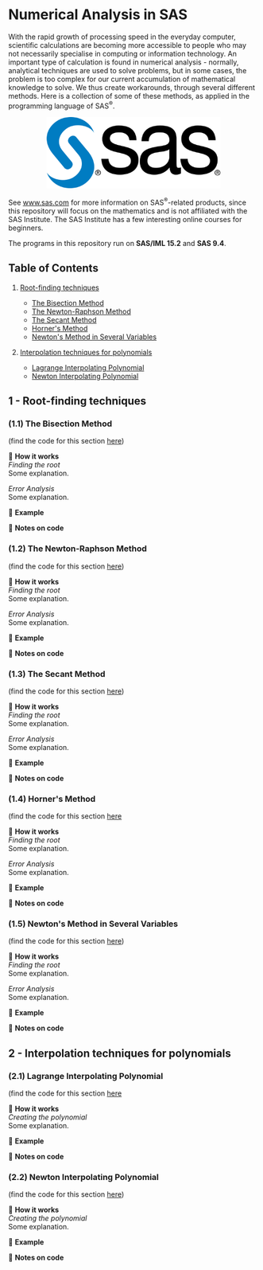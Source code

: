 # Numerical Analysis in SAS

With the rapid growth of processing speed in the everyday computer, scientific calculations are becoming more accessible to people who may not necessarily specialise in computing or information technology. An important type of calculation is found in numerical analysis - normally, analytical techniques are used to solve problems, but in some cases, the problem is too complex for our current accumulation of mathematical knowledge to solve. We thus create workarounds, through several different methods. Here is a collection of some of these methods, as applied in the programming language of SAS<sup>®</sup>.

<p align="center">
  <img width="350p" src="https://github.com/nuclearcheesecake/numerical-analysis-in-sas/blob/master/Misc/SAS.png">
</p>

See www.sas.com for more information on SAS<sup>®</sup>-related products, since this repository will focus on the mathematics and is not affiliated with the SAS Institute. The SAS Institute has a few interesting online courses for beginners.

The programs in this repository run on **SAS/IML 15.2** and **SAS 9.4**.

## Table of Contents

1. [Root-finding techniques](#roots)
   - [The Bisection Method](#bis)
   - [The Newton-Raphson Method](#nera)
   - [The Secant Method](#secant)
   - [Horner's Method](#horn)
   - [Newton's Method in Several Variables](#nese)

2. [Interpolation techniques for polynomials](#inter)
   - [Lagrange Interpolating Polynomial](#laginter)
   - [Newton Interpolating Polynomial](#newinter)

<a name="roots"></a>
## 1 - Root-finding techniques

<a name="bis"></a>
### (1.1) The Bisection Method

(find the code for this section [here](https://github.com/nuclearcheesecake/numerical-analysis-in-sas/blob/master/1%20-%20Root-finding%20techniques/BisectionMethod.sas))

🔧 **How it works** <br/>
_Finding the root_<br/>
Some explanation. <br/>

_Error Analysis_<br/>
Some explanation. <br/>

📖 **Example**

💾 **Notes on code**

<a name="nera"></a>
### (1.2) The Newton-Raphson Method

(find the code for this section [here](https://github.com/nuclearcheesecake/numerical-analysis-in-sas/blob/master/1%20-%20Root-finding%20techniques/NewtonRaphson.sas))

🔧 **How it works** <br/>
_Finding the root_<br/>
Some explanation. <br/>

_Error Analysis_<br/>
Some explanation. <br/>

📖 **Example**

💾 **Notes on code**

<a name="secant"></a>
### (1.3) The Secant Method

(find the code for this section [here](https://github.com/nuclearcheesecake/numerical-analysis-in-sas/blob/master/1%20-%20Root-finding%20techniques/SecantMethod.sas))

🔧 **How it works** <br/>
_Finding the root_<br/>
Some explanation. <br/>

_Error Analysis_<br/>
Some explanation. <br/>

📖 **Example**

💾 **Notes on code**

<a name="horn"></a>
### (1.4) Horner's Method

(find the code for this section [here]()

🔧 **How it works** <br/>
_Finding the root_<br/>
Some explanation. <br/>

_Error Analysis_<br/>
Some explanation. <br/>

📖 **Example**

💾 **Notes on code**

<a name="nese"></a>
### (1.5) Newton's Method in Several Variables

(find the code for this section [here](https://github.com/nuclearcheesecake/numerical-analysis-in-sas/blob/master/1%20-%20Root-finding%20techniques/NewtonSystemOfNonlinearEquations.sas))

🔧 **How it works** <br/>
_Finding the root_<br/>
Some explanation. <br/>

_Error Analysis_<br/>
Some explanation. <br/>

📖 **Example**

💾 **Notes on code**


<a name="inter"></a>
## 2 - Interpolation techniques for polynomials

<a name="laginter"></a>
### (2.1) Lagrange Interpolating Polynomial

(find the code for this section [here]()

🔧 **How it works** <br/>
_Creating the polynomial_<br/>
Some explanation. <br/>


📖 **Example**

💾 **Notes on code**

<a name="newinter"></a>
### (2.2) Newton Interpolating Polynomial

(find the code for this section [here](https://github.com/nuclearcheesecake/numerical-analysis-in-sas/blob/master/2%20-%20Interpolation%20techniques%20for%20polynomials/NewtonInterpolatingPolynomial.sas))

🔧 **How it works** <br/>
_Creating the polynomial_<br/>
Some explanation. <br/>


📖 **Example**

💾 **Notes on code**
